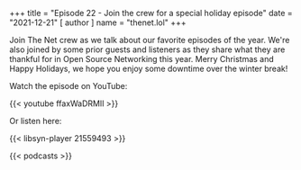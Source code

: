 +++
title = "Episode 22 - Join the crew for a special holiday episode"
date = "2021-12-21"
[ author ]
  name = "thenet.lol"
+++

Join The Net crew as we talk about our favorite episodes of the year. We're also joined by some prior guests and listeners as they share what they are thankful for in Open Source Networking this year. Merry Christmas and Happy Holidays, we hope you enjoy some downtime over the winter break!

Watch the episode on YouTube:

{{< youtube ffaxWaDRMlI >}}

Or listen here:

{{< libsyn-player 21559493 >}}

{{< podcasts >}}
